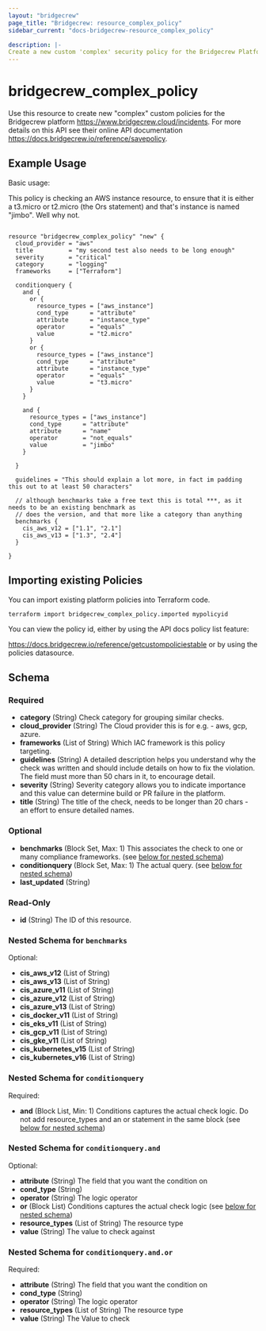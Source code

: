 ```yaml
---
layout: "bridgecrew"
page_title: "Bridgecrew: resource_complex_policy"
sidebar_current: "docs-bridgecrew-resource_complex_policy"

description: |-
Create a new custom 'complex' security policy for the Bridgecrew Platform
---
```


# bridgecrew_complex_policy

Use this resource to create new "complex" custom policies for the Bridgecrew platform <https://www.bridgecrew.cloud/incidents>.
For more details on this API see their online API documentation <https://docs.bridgecrew.io/reference/savepolicy>.





## Example Usage

Basic usage:

This policy is checking an AWS instance resource, to ensure that it is either a t3.micro or t2.micro (the Ors statement)
and that's instance is named "jimbo". Well why not.

```hcl

resource "bridgecrew_complex_policy" "new" {
  cloud_provider = "aws"
  title          = "my second test also needs to be long enough"
  severity       = "critical"
  category       = "logging"
  frameworks     = ["Terraform"]

  conditionquery {
    and {
      or {
        resource_types = ["aws_instance"]
        cond_type      = "attribute"
        attribute      = "instance_type"
        operator       = "equals"
        value          = "t2.micro"
      }
      or {
        resource_types = ["aws_instance"]
        cond_type      = "attribute"
        attribute      = "instance_type"
        operator       = "equals"
        value          = "t3.micro"
      }
    }

    and {
      resource_types = ["aws_instance"]
      cond_type      = "attribute"
      attribute      = "name"
      operator       = "not_equals"
      value          = "jimbo"
    }

  }

  guidelines = "This should explain a lot more, in fact im padding this out to at least 50 characters"

  // although benchmarks take a free text this is total ***, as it needs to be an existing benchmark as
  // does the version, and that more like a category than anything
  benchmarks {
    cis_aws_v12 = ["1.1", "2.1"]
    cis_aws_v13 = ["1.3", "2.4"]
  }

}
```

## Importing existing Policies

You can import existing platform policies into Terraform code.

```
terraform import bridgecrew_complex_policy.imported mypolicyid
```

You can view the policy id, either by using the API docs policy list feature:

<https://docs.bridgecrew.io/reference/getcustompoliciestable> or by using the policies datasource.

<!-- schema generated by tfplugindocs -->
## Schema

### Required

- **category** (String) Check category for grouping similar checks.
- **cloud_provider** (String) The Cloud provider this is for e.g. - aws, gcp, azure.
- **frameworks** (List of String) Which IAC framework is this policy targeting.
- **guidelines** (String) A detailed description helps you understand why the check was written and should include details on how to fix the violation. The field must more than 50 chars in it, to encourage detail.
- **severity** (String) Severity category allows you to indicate importance and this value can determine build or PR failure in the platform.
- **title** (String) The title of the check, needs to be longer than 20 chars - an effort to ensure detailed names.

### Optional

- **benchmarks** (Block Set, Max: 1) This associates the check to one or many compliance frameworks. (see [below for nested schema](#nestedblock--benchmarks))
- **conditionquery** (Block Set, Max: 1) The actual query. (see [below for nested schema](#nestedblock--conditionquery))
- **last_updated** (String)

### Read-Only

- **id** (String) The ID of this resource.

<a id="nestedblock--benchmarks"></a>
### Nested Schema for `benchmarks`

Optional:

- **cis_aws_v12** (List of String)
- **cis_aws_v13** (List of String)
- **cis_azure_v11** (List of String)
- **cis_azure_v12** (List of String)
- **cis_azure_v13** (List of String)
- **cis_docker_v11** (List of String)
- **cis_eks_v11** (List of String)
- **cis_gcp_v11** (List of String)
- **cis_gke_v11** (List of String)
- **cis_kubernetes_v15** (List of String)
- **cis_kubernetes_v16** (List of String)


<a id="nestedblock--conditionquery"></a>
### Nested Schema for `conditionquery`

Required:

- **and** (Block List, Min: 1) Conditions captures the actual check logic. Do not add resource_types and an or statement in the same block (see [below for nested schema](#nestedblock--conditionquery--and))

<a id="nestedblock--conditionquery--and"></a>
### Nested Schema for `conditionquery.and`

Optional:

- **attribute** (String) The field that you want the condition on
- **cond_type** (String)
- **operator** (String) The logic operator
- **or** (Block List) Conditions captures the actual check logic (see [below for nested schema](#nestedblock--conditionquery--and--or))
- **resource_types** (List of String) The resource type
- **value** (String) The value to check against

<a id="nestedblock--conditionquery--and--or"></a>
### Nested Schema for `conditionquery.and.or`

Required:

- **attribute** (String) The field that you want the condition on
- **cond_type** (String)
- **operator** (String) The logic operator
- **resource_types** (List of String) The resource type
- **value** (String) The Value to check
